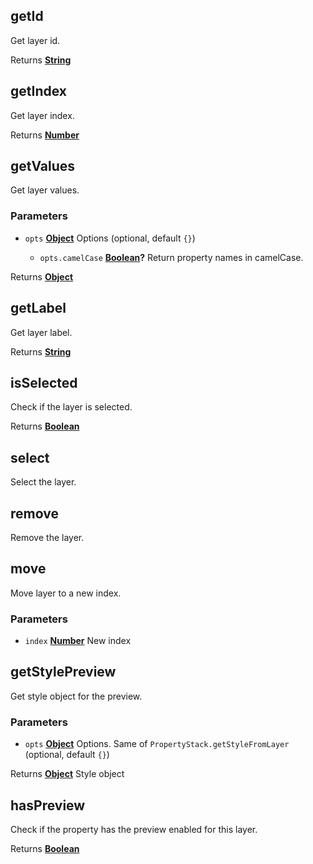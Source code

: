 <!-- Generated by documentation.js. Update this documentation by updating the source code. -->

## getId

Get layer id.

Returns **[String][1]** 

## getIndex

Get layer index.

Returns **[Number][2]** 

## getValues

Get layer values.

### Parameters

*   `opts` **[Object][3]** Options (optional, default `{}`)

    *   `opts.camelCase` **[Boolean][4]?** Return property names in camelCase.

Returns **[Object][3]** 

## getLabel

Get layer label.

Returns **[String][1]** 

## isSelected

Check if the layer is selected.

Returns **[Boolean][4]** 

## select

Select the layer.

## remove

Remove the layer.

## move

Move layer to a new index.

### Parameters

*   `index` **[Number][2]** New index

## getStylePreview

Get style object for the preview.

### Parameters

*   `opts` **[Object][3]** Options. Same of `PropertyStack.getStyleFromLayer` (optional, default `{}`)

Returns **[Object][3]** Style object

## hasPreview

Check if the property has the preview enabled for this layer.

Returns **[Boolean][4]** 

[1]: https://developer.mozilla.org/docs/Web/JavaScript/Reference/Global_Objects/String

[2]: https://developer.mozilla.org/docs/Web/JavaScript/Reference/Global_Objects/Number

[3]: https://developer.mozilla.org/docs/Web/JavaScript/Reference/Global_Objects/Object

[4]: https://developer.mozilla.org/docs/Web/JavaScript/Reference/Global_Objects/Boolean
